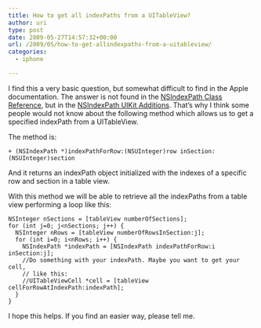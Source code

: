 ```yaml
---
title: How to get all indexPaths from a UITableView?
author: uri
type: post
date: 2009-05-27T14:57:32+00:00
url: /2009/05/how-to-get-allindexpaths-from-a-uitableview/
categories:
  - iphone

---
```

I find this a very basic question, but somewhat difficult to find in the Apple documentation. The answer is not found in the [NSIndexPath Class Reference][1], but in the [NSIndexPath UIKit Additions][2]. That&#8217;s why I think some people would not know about the following method which allows us to get a specified indexPath from a UITableView.

The method is:

    + (NSIndexPath *)indexPathForRow:(NSUInteger)row inSection:(NSUInteger)section

And it returns an indexPath object initialized with the indexes of a specific row and section in a table view.

With this method we will be able to retrieve all the indexPaths from a table view performing a loop like this:

    NSInteger nSections = [tableView numberOfSections];
    for (int j=0; j<nSections; j++) {
      NSInteger nRows = [tableView numberOfRowsInSection:j];
      for (int i=0; i<nRows; i++) {
        NSIndexPath *indexPath = [NSIndexPath indexPathForRow:i inSection:j];
        //Do something with your indexPath. Maybe you want to get your cell,
        // like this:
        //UITableViewCell *cell = [tableView cellForRowAtIndexPath:indexPath];
      }
    }
    

I hope this helps. If you find an easier way, please tell me.

 [1]: http://developer.apple.com/DOCUMENTATION/Cocoa/Reference/Foundation/Classes/NSIndexPath_Class/Reference/Reference.html
 [2]: http://developer.apple.com/iPhone/library/documentation/UIKit/Reference/NSIndexPath_UIKitAdditions/Reference/Reference.html